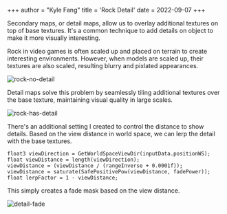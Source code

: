 +++
author = "Kyle Fang"
title = 'Rock Detail'
date = 2022-09-07
+++

Secondary maps, or detail maps, allow us to overlay additional textures on top of base textures. It's a common technique to add details on object to make it more visually interesting.

Rock in video games is often scaled up and placed on terrain to create interesting environments. However, when models are scaled up, their textures are also scaled,  resulting blurry and pixlated appearances. 

![rock-no-detail](/rock-example-no-detail-zoom.png)


Detail maps solve this problem by seamlessly tiling additional textures over the base texture, maintaining visual quality in large scales.

![rock-has-detail](/rock-example-detail-zoom.png)

There's an additional setting I created to control the distance to show details. Based on the view distance in world space, we can lerp the detail with the base textures.

```hlsl
float3 viewDirection = GetWorldSpaceViewDir(inputData.positionWS);
float viewDistance = length(viewDirection);
viewDistance = (viewDistance / (rangeInverse + 0.0001f));
viewDistance = saturate(SafePositivePow(viewDistance, fadePower));
float lerpFactor = 1 - viewDistance;
```

This simply creates a fade mask based on the view distance.

![detail-fade](/detail-range-scale.png)